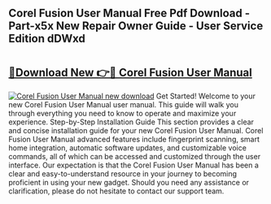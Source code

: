 ## Corel Fusion User Manual Free Pdf Download - Part-x5x New Repair Owner Guide - User Service Edition dDWxd

# <h2><a href="http://bc4130.oget.top/?id=Corel+Fusion+User+Manual">🔗Download New 👉🔴 Corel Fusion User Manual</a></h2>

[![Corel Fusion User Manual new download](https://i.imgur.com/5g1atiW.png)](http://bc4130.oget.top/?id=Corel+Fusion+User+Manual)
Get Started! Welcome to your new Corel Fusion User Manual user manual. This guide will walk you through everything you need to know to operate and maximize your experience. Step-by-Step Installation Guide This section provides a clear and concise installation guide for your new Corel Fusion User Manual. Corel Fusion User Manual advanced features include fingerprint scanning, smart home integration, automatic software updates, and customizable voice commands, all of which can be accessed and customized through the user interface. Our expectation is that the Corel Fusion User Manual has been a clear and easy-to-understand resource in your journey to becoming proficient in using your new gadget. Should you need any assistance or clarification, please do not hesitate to contact our support team.

